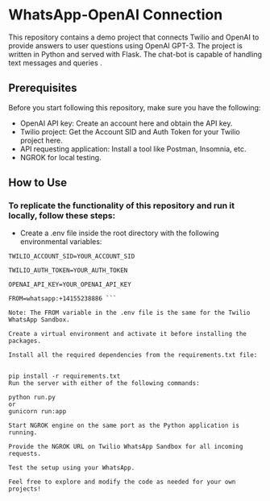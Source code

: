 # WhatsApp-OpenAI Connection

This repository contains a demo project that connects Twilio and OpenAI to provide answers to user questions using OpenAI GPT-3. The project is written in Python and served with Flask. The chat-bot is capable of handling text messages and queries .

## Prerequisites

Before you start following this repository, make sure you have the following:

- OpenAI API key: Create an account here and obtain the API key.
- Twilio project: Get the Account SID and Auth Token for your Twilio project here.
- API requesting application: Install a tool like Postman, Insomnia, etc.
- NGROK for local testing.

## How to Use
### To replicate the functionality of this repository and run it locally, follow these steps:

- Create a .env file inside the root directory with the following environmental variables:

```
TWILIO_ACCOUNT_SID=YOUR_ACCOUNT_SID

TWILIO_AUTH_TOKEN=YOUR_AUTH_TOKEN

OPENAI_API_KEY=YOUR_OPENAI_API_KEY

FROM=whatsapp:+14155238886 ```

Note: The FROM variable in the .env file is the same for the Twilio WhatsApp Sandbox.

Create a virtual environment and activate it before installing the packages.

Install all the required dependencies from the requirements.txt file:


pip install -r requirements.txt
Run the server with either of the following commands:

python run.py
or
gunicorn run:app

Start NGROK engine on the same port as the Python application is running.

Provide the NGROK URL on Twilio WhatsApp Sandbox for all incoming requests.

Test the setup using your WhatsApp.

Feel free to explore and modify the code as needed for your own projects!
